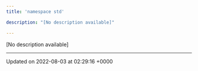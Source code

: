 ```yaml
---
title: 'namespace std'

description: "[No description available]"

---
```







[No description available]






-------------------------------

Updated on 2022-08-03 at 02:29:16 +0000